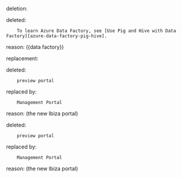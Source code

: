 deletion:

deleted:

		To learn Azure Data Factory, see [Use Pig and Hive with Data Factory][azure-data-factory-pig-hive].

reason: ({data factory})

replacement:

deleted:

		preview portal

replaced by:

		Management Portal

reason: (the new Ibiza portal)

deleted:

		preview portal

replaced by:

		Management Portal

reason: (the new Ibiza portal)

